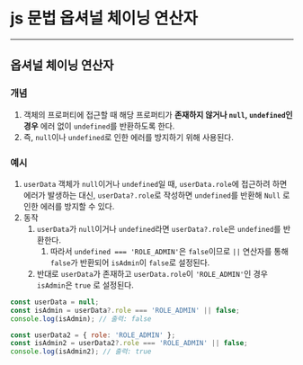 # js 문법 옵셔널 체이닝 연산자

---

>

## 옵셔널 체이닝 연산자

### 개념

1. 객체의 프로퍼티에 접근할 때 해당 프로퍼티가 **존재하지 않거나 `null`, `undefined`인 경우** 에러 없이 `undefined`를 반환하도록 한다. 
2. 즉, `null`이나 `undefined`로 인한 에러를 방지하기 위해 사용된다. 

### 예시

1. `userData` 객체가 `null`이거나 `undefined`일 때, `userData.role`에 접근하려 하면 에러가 발생하는 대신, `userData?.role`로 작성하면 `undefined`를 반환해 `Null` 로 인한 에러를 방지할 수 있다. 
2. 동작
   1. `userData`가 `null`이거나 `undefined`라면 `userData?.role`은 `undefined`를 반환한다. 
      1. 따라서 `undefined === 'ROLE_ADMIN'`은 `false`이므로 `||` 연산자를 통해 `false`가 반환되어 `isAdmin`이 `false`로 설정된다. 
   2. 반대로 `userData`가 존재하고 `userData.role`이 `'ROLE_ADMIN'`인 경우 `isAdmin`은 `true` 로 설정된다. 

```js
const userData = null;
const isAdmin = userData?.role === 'ROLE_ADMIN' || false;
console.log(isAdmin); // 출력: false

const userData2 = { role: 'ROLE_ADMIN' };
const isAdmin2 = userData2?.role === 'ROLE_ADMIN' || false;
console.log(isAdmin2); // 출력: true
```

